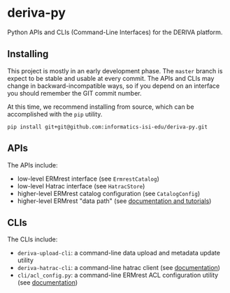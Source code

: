 # deriva-py

Python APIs and CLIs (Command-Line Interfaces) for the DERIVA platform.

## Installing

This project is mostly in an early development phase. The `master` branch is expect to be stable and usable at every
commit. The APIs and CLIs may change in backward-incompatible ways, so if you depend on an interface you should remember
the GIT commit number.

At this time, we recommend installing from source, which can be accomplished with the `pip` utility.

```
pip install git+git@github.com:informatics-isi-edu/deriva-py.git
```

## APIs

The APIs include:
- low-level ERMrest interface (see `ErmrestCatalog`)
- low-level Hatrac interface (see `HatracStore`)
- higher-level ERMrest catalog configuration (see `CatalogConfig`)
- higher-level ERMrest "data path" (see [documentation and tutorials](./docs/README.md))

## CLIs

The CLIs include:
- `deriva-upload-cli`: a command-line data upload and metadata update utility
- `deriva-hatrac-cli`: a command-line hatrac client (see [documentation](docs/deriva-hatrac-cli.md))
- `cli/acl_config.py`: a command-line ERMrest ACL configuration utility (see [documentation](docs/acl_config.md))
